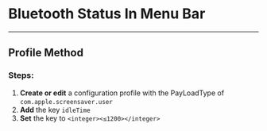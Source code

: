 # Bluetooth Status In Menu Bar
------------------------------------
## Profile Method
### Steps:

1. **Create or edit** a configuration profile with the PayLoadType of
```com.apple.screensaver.user```
2. **Add** the key ```idleTime```
3. **Set** the key to ```<integer><≤1200></integer>```

